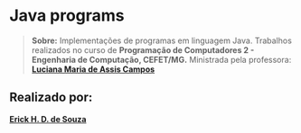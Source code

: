 # Java programs

> **Sobre:** Implementações de programas em linguagem Java.  Trabalhos realizados no curso de **Programação de Computadores 2 - Engenharia de Computação, CEFET/MG.** Ministrada pela professora: [**Luciana Maria de Assis Campos**](https://sig.cefetmg.br/sigaa/public/docente/portal.jsf?siape=2557171)   

## Realizado por:
[**Erick H. D. de Souza**](https://github.com/ErickHDdS)
